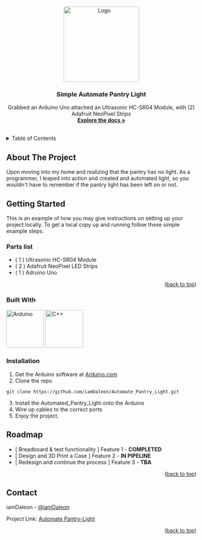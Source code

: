 <a name="readme-top"></a>

<!-- PROJECT LOGO -->
<br />
<div align="center">
  <a href="https://github.com/github_username/repo_name">
    <img src="https://bcassetcdn.com/public/blog/wp-content/uploads/2022/05/06231454/zeus-by-nick-molokovich-dribbble-2.png" alt="Logo" width="200" height="200">
  </a>

<h3 align="center">Simple Automate Pantry Light</h3>

  <p align="center">
    Grabbed an Arduino Uno attached an Ultrasonic HC-SR04 Module, with (2) Adafruit NeoPixel Strips
    <br />
    <a href="https://github.com/iamDaleon/Automate_Pantry_Light"><strong>Explore the docs »</strong></a>
    <br />
    <br />
  </p>
</div>



<!-- TABLE OF CONTENTS -->
<details>
  <summary>Table of Contents</summary>
  <ol>
    <li>
      <a href="#about-the-project">About The Project</a>
    </li>
    <li>
      <a href="#getting-started">Getting Started</a>
      <ul>
        <li><a href="#prerequisites">Parts List</a></li>
        <li><a href="#prerequisites">Built With</a></li>
        <li><a href="#installation">Installation</a></li>
      </ul>
    </li>
    <li><a href="#roadmap">Roadmap</a></li>
    <li><a href="#contact">Contact</a></li>
  </ol>
</details>



<!-- ABOUT THE PROJECT -->
## About The Project

Upon moving into my home and realizing that the pantry has no light. As a programmer, I leaped into action and created and automated light, so you wouldn't have to remember if the pantry light has been left on or not.  

<!-- GETTING STARTED -->
## Getting Started

This is an example of how you may give instructions on setting up your project locally.
To get a local copy up and running follow these simple example steps.

### Parts list 

<ul>
  <li>
      ( 1 ) Ultrasonic HC-SR04 Module
  </li>
  <li>
      ( 2 ) Adafruit NeoPixel LED Strips
  </li>
  <li>
      ( 1 ) Adruino Uno
  </li>
</ul>

<p align="right">(<a href="#readme-top">back to top</a>)</p>

### Built With

<img src="https://brandslogos.com/wp-content/uploads/images/arduino-logo-1.png" alt="Arduino" width="100" height="100" />
<img src="https://brandslogos.com/wp-content/uploads/images/c-logo.png" alt="C++" width="100" height="100" />


### Installation

1. Get the Arduino software at [Arduino.com](https://Arduino.com)
2. Clone the repo
``` 
git clone https://github.com/iamDaleon/Automate_Pantry_Light.git 

```
3. Install the Automated_Pantry_Light onto the Arduino
4. Wire up cables to the correct ports
5. Enjoy the project.


<!-- ROADMAP -->
## Roadmap

- [ Breadboard & test functionality ] Feature 1 - <strong>COMPLETED</strong>
- [ Design and 3D Print a Case ] Feature 2 - <strong>IN PIPELINE</strong>
- [ Redesign and continue the process ] Feature 3 - <strong>TBA</strong>

<p align="right">(<a href="#readme-top">back to top</a>)</p>


<!-- CONTACT -->
## Contact

iamDaleon - [@iamDaleon](https://twitter.com/iamDaleon)

Project Link: [Automate Pantry-Light](https://github.com/iamDaleon/Automate_Pantry_Light)

<p align="right">(<a href="#readme-top">back to top</a>)</p>